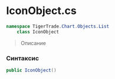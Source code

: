 
# IconObject.cs
```csharp
namespace TigerTrade.Chart.Objects.List  
    class IconObject
```

> Описание

### Синтаксис
```csharp
public IconObject()
```
